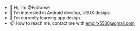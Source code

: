 - 👋 Hi, I’m @FnGoose
- 👀 I’m interested in Android develop, UI/UX design.
- 🌱 I’m currently learning app design.
- 📫 How to reach me, contact me with empirx5530@gmail.com
